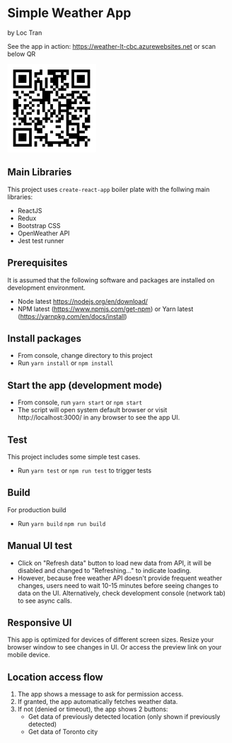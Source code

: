 # Simple Weather App

by Loc Tran

See the app in action: https://weather-lt-cbc.azurewebsites.net or scan below QR

![Preview QR](https://github.com/locsoul/react-weather/raw/master/screenshots/qr.png)

## Main Libraries
This project uses `create-react-app` boiler plate with the follwing main libraries:
- ReactJS
- Redux
- Bootstrap CSS
- OpenWeather API
- Jest test runner

## Prerequisites
It is assumed that the following software and packages are installed on development environment.
- Node latest https://nodejs.org/en/download/
- NPM latest (https://www.npmjs.com/get-npm) or Yarn latest (https://yarnpkg.com/en/docs/install)

## Install packages
- From console, change directory to this project
- Run `yarn install` or `npm install`

## Start the app (development mode)
- From console, run `yarn start` or `npm start`
- The script will open system default browser or visit http://localhost:3000/ in any browser to see the app UI.

## Test
This project includes some simple test cases.
- Run `yarn test` or `npm run test` to trigger tests

## Build
For production build
- Run `yarn build` `npm run build`

## Manual UI test
- Click on "Refresh data" button to load new data from API, it will be disabled and changed to "Refreshing..." to indicate loading. 
- However, because free weather API doesn't provide frequent weather changes, users need to wait 10-15 minutes before seeing changes to data on the UI. Alternatively, check development console (network tab) to see async calls.

## Responsive UI
This app is optimized for devices of different screen sizes. Resize your browser window to see changes in UI. Or access the preview link on your mobile device.

## Location access flow
1. The app shows a message to ask for permission access.
2. If granted, the app automatically fetches weather data.
3. If not (denied or timeout), the app shows 2 buttons:
    - Get data of previously detected location (only shown if previously detected)
    - Get data of Toronto city

